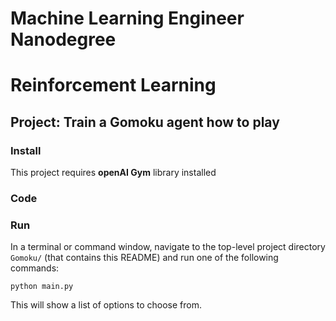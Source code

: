 # Machine Learning Engineer Nanodegree
# Reinforcement Learning
## Project: Train a Gomoku agent how to play

### Install

This project requires **openAI Gym** library installed

### Code

 

### Run

In a terminal or command window, navigate to the top-level project directory `Gomoku/` (that contains this README) and run one of the following commands:

```python main.py```  

This will show a list of options to choose from. 